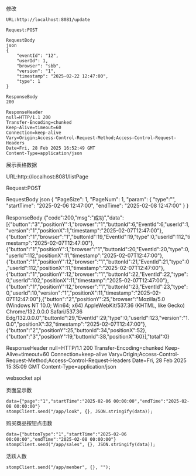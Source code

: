 修改

```
URL:http://localhost:8081/update

Request:POST

RequestBody
json
{
    "eventId": "12",
    "userId": 1,
    "browser": "sbb",
    "version": "1",
    "timestamp": "2025-02-22 12:47:00",
    "type": 1
}

ResponseBody
200

ResponseHeader
null=HTTP/1.1 200
Transfer-Encoding=chunked
Keep-Alive=timeout=60
Connection=keep-alive
Vary=Origin;Access-Control-Request-Method;Access-Control-Request-Headers
Date=Fri, 28 Feb 2025 16:52:49 GMT
Content-Type=application/json
```



展示表格数据

URL:http://localhost:8081/listPage

Request:POST

RequestBody
json
{
    "PageSize": 1,
    "PageNum": 1,
    "param": {
      "type":"",
      "startTime": "2025-02-06 12:47:00",
      "endTime": "2025-02-08 12:47:00"
    }
}

ResponseBody
{"code":200,"msg":"成功","data":[{"button":"3","positionY":1,"browser":"1","buttonId":6,"EventId":6,"userId":1,"version":"1","positionX":1,"timestamp":"2025-02-07T12:47:00"},{"button":"1","browser":"1","buttonId":19,"EventId":19,"type":0,"userId":112,"timestamp":"2025-02-07T12:47:00"},{"button":"1","positionY":1,"browser":"1","buttonId":20,"EventId":20,"type":0,"userId":112,"positionX":11,"timestamp":"2025-02-07T12:47:00"},{"button":"1","positionY":12,"browser":"1","buttonId":21,"EventId":21,"type":0,"userId":112,"positionX":11,"timestamp":"2025-02-07T12:47:00"},{"button":"1","positionY":12,"browser":"1","buttonId":22,"EventId":22,"type":0,"userId":102,"positionX":11,"timestamp":"2025-02-07T12:47:00"},{"button":"1","positionY":12,"browser":"1","buttonId":23,"EventId":23,"type":0,"userId":10,"version":"1","positionX":11,"timestamp":"2025-02-07T12:47:00"},{"button":"2","positionY":25,"browser":"Mozilla/5.0 (Windows NT 10.0; Win64; x64) AppleWebKit/537.36 (KHTML, like Gecko) Chrome/132.0.0.0 Safari/537.36 Edg/132.0.0.0","buttonId":29,"EventId":29,"type":0,"userId":123,"version":"1.0.0","positionX":32,"timestamp":"2025-02-07T12:47:00"},{"button":"2","positionY":25,"buttonId":34,"positionX":52},{"button":"3","positionY":19,"buttonId":38,"positionX":60}],"total":0}

ResponseHeader
null=HTTP/1.1 200
Transfer-Encoding=chunked
Keep-Alive=timeout=60
Connection=keep-alive
Vary=Origin;Access-Control-Request-Method;Access-Control-Request-Headers
Date=Fri, 28 Feb 2025 15:35:09 GMT
Content-Type=application/json



websocket api

页面显示数

```
data={"page":"1","startTime":"2025-02-06 00:00:00","endTime":"2025-02-08 00:00:00"}
stompClient.send("/app/look", {}, JSON.stringify(data));
```

购买商品按钮点击数

```
data={"buttonType":"1","startTime":"2025-02-06 00:00:00","endTime":"2025-02-08 00:00:00"}
stompClient.send("/app/sales", {}, JSON.stringify(data));
```

活跃人数

```
stompClient.send("/app/menber", {}, "");
```

